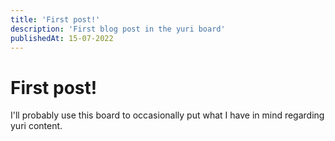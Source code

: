 ```yaml
---
title: 'First post!'
description: 'First blog post in the yuri board'
publishedAt: 15-07-2022
---
```


# First post!

I'll probably use this board to occasionally put what I have in mind regarding
yuri content.
